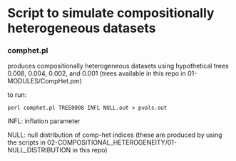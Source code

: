 # Script to simulate compositionally heterogeneous datasets

### comphet.pl
produces compositionally heterogeneous datasets using hypothetical trees 0.008, 0.004, 0.002, and 0.001 (trees available in this repo in 01-MODULES/CompHet.pm)  
 
to run: 

`perl comphet.pl TREE0008 INFL NULL.out > pvals.out`  

INFL: inflation parameter  

NULL: null distribution of comp-het indices (these are produced by using the scripts in 02-COMPOSITIONAL_HETEROGENEITY/01-NULL_DISTRIBUTION in this repo)
